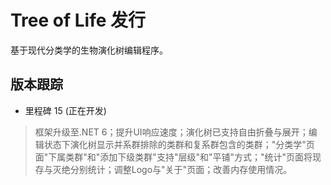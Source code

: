 # Tree of Life 发行
基于现代分类学的生物演化树编辑程序。

## 版本跟踪
* 里程碑 15 (正在开发)
> 框架升级至.NET 6；提升UI响应速度；演化树已支持自由折叠与展开；编辑状态下演化树显示并系群排除的类群和复系群包含的类群；"分类学"页面"下属类群"和"添加下级类群"支持"层级"和"平铺"方式；"统计"页面将现存与灭绝分别统计；调整Logo与"关于"页面；改善内存使用情况。
